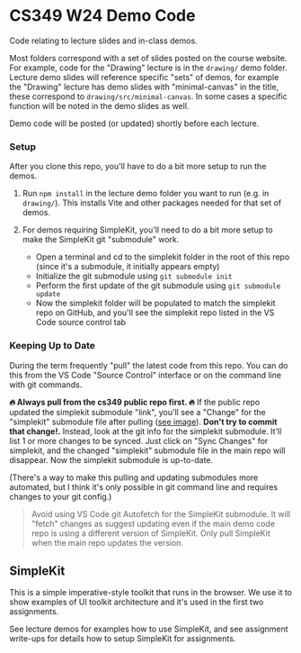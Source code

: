 # CS349 W24 Demo Code

Code relating to lecture slides and in-class demos.

Most folders correspond with a set of slides posted on the course website. For example, code for the "Drawing" lecture is in the `drawing/` demo folder. Lecture demo slides will reference specific "sets" of demos, for example the "Drawing" lecture has demo slides with "minimal-canvas" in the title, these correspond to `drawing/src/minimal-canvas`. In some cases a specific function will be noted in the demo slides as well.

Demo code will be posted (or updated) shortly before each lecture.

### Setup

After you clone this repo, you'll have to do a bit more setup to run the demos.

1. Run `npm install` in the lecture demo folder you want to run (e.g. in `drawing/`). This installs Vite and other packages needed for that set of demos.

2. For demos requiring SimpleKit, you'll need to do a bit more setup to make the SimpleKit git "submodule" work.

   - Open a terminal and cd to the simplekit folder in the root of this repo (since it's a submodule, it initially appears empty)
   - Initialize the git submodule using `git submodule init`
   - Perform the first update of the git submodule using `git submodule update`
   - Now the simplekit folder will be populated to match the simplekit repo on GitHub, and you'll see the simplekit repo listed in the VS Code source control tab

### Keeping Up to Date

During the term frequently "pull" the latest code from this repo. You can do this from the VS Code "Source Control" interface or on the command line with git commands.

**🔥 Always pull from the cs349 public repo first. 🔥** If the public repo updated the simplekit submodule "link", you'll see a "Change" for the "simplekit" submodule file after pulling ([see image](./_assets/git-pull.png)). **Don't try to commit that change!.** Instead, look at the git info for the simplekit submodule. It'll list 1 or more changes to be synced. Just click on "Sync Changes" for simplekit, and the changed "simplekit" submodule file in the main repo will disappear. Now the simplekit submodule is up-to-date.

(There's a way to make this pulling and updating submodules more automated, but I think it's only possible in git command line and requires changes to your git config.)

> Avoid using VS Code git Autofetch for the SimpleKit submodule. It will "fetch" changes as suggest updating even if the main demo code repo is using a different version of SimpleKit. Only pull SimpleKit when the main repo updates the version.

## SimpleKit

This is a simple imperative-style toolkit that runs in the browser. We use it to show examples of UI toolkit architecture and it's used in the first two assignments.

See lecture demos for examples how to use SimpleKit, and see assignment write-ups for details how to setup SimpleKit for assignments.
